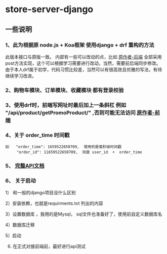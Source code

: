# store-server-django
## 一些说明
### 1、此为根据原 node.js + Koa框架 使用django + drf 重构的方法
此版本接口与原版一致。
内部有一些可以改动的点，比如 [原作者-后端](https://github.com/hai-27/store-server) 全部采用post方法实现，这个可以根据学习需要进行改动，当然，需要前后端同步修改。
由于本人drf属于初学，代码习惯比较差，当然可以有很高效且优雅的写法，有待继续学习改进。

### 2、购物车模块、订单模块、收藏模块  都有登录校验

### 3、使用drf时，前端写网址时最后加上一条斜杠  例如 "/api/product/getPromoProduct/"  ,否则可能无法访问 [原作者-前端](https://github.com/hai-27/vue-store) 

### 4、关于 order_time 时间戳

	如 	"order_time": 1659522650709,  使用的是毫秒级时间戳
		 "order_id": 11659522650709,  则是 user_id  +  order_time

### 5、 [完整API文档](https://github.com/Miki-Hunter/-store-server-django/blob/main/storeAPI.md)

### 6、 关于启动

1） 和一般的django项目没什么区别

2）安装依赖，也就是requirments.txt 列出的内容

3）设置数据库 ，我用的是Mysql， sql文件也准备好了，使用前自定义数据库名

4）数据库迁移

5）启动

6) 在正式对接前端前，最好进行api测试
